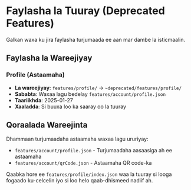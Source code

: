 # Faylasha la Tuuray (Deprecated Features)

Galkan waxa ku jira faylasha turjumaada ee aan mar dambe la isticmaalin.

## Faylasha la Wareejiyay

### Profile (Astaamaha)
- **La wareejiyay**: `features/profile/` → `~deprecated/features/profile/`
- **Sababta**: Waxaa lagu bedelay `features/account/profile.json`
- **Taariikhda**: 2025-01-27
- **Xaaladda**: Si buuxa loo ka saaray oo la tuuray

## Qoraalada Wareejinta

Dhammaan turjumaadaha astaamaha waxaa lagu ururiyay:
- `features/account/profile.json` - Turjumaadaha aasaasiga ah ee astaamaha
- `features/account/qrCode.json` - Astaamaha QR code-ka

Qaabka hore ee `features/profile/index.json` waa la tuuray si looga fogaado ku-celcelin iyo si loo helo qaab-dhismeed nadiif ah.